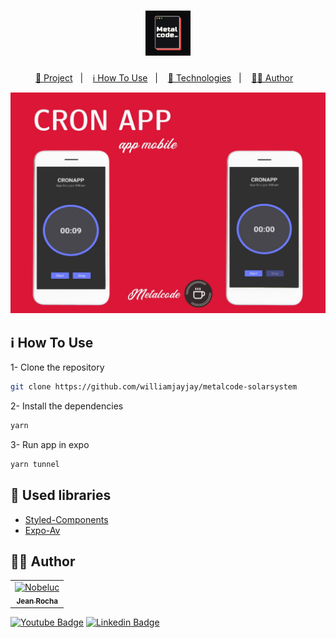 <h1 align="center">
   <img href="https://www.youtube.com/@metalcodebr/" alt="Metalcode" height="72" title="Metalcode" src="./.github/logo2.png" />
</h1>

<p align="center">
  <a href="#page_with_curl-project">📃 Project</a>&nbsp;&nbsp;&nbsp;|&nbsp;&nbsp;&nbsp;
  <a href="#information_source-how-to-use">ℹ️ How To Use</a>&nbsp;&nbsp;&nbsp;|&nbsp;&nbsp;&nbsp;
  <a href="#rocket-used-libraries">🚀 Technologies</a>&nbsp;&nbsp;&nbsp;|&nbsp;&nbsp;&nbsp;
  <a href="#man_technologist-author">👨‍💻 Author</a>&nbsp;&nbsp;&nbsp;
</p>

![cover](./.github/back.png)

## :information_source: How To Use

1- Clone the repository

```bash
git clone https://github.com/williamjayjay/metalcode-solarsystem
```
2- Install the dependencies
```bash
yarn
```

3- Run app in expo 
```bash
yarn tunnel
```


## :rocket: Used libraries

- [Styled-Components](https://styled-components.com/)
- [Expo-Av](https://docs.expo.dev/versions/latest/sdk/av/)

## :man_technologist: Author

<table>
  <tr>
    <td align="center">
      <a href="http://github.com/nobeluc/">
        <img src="https://avatars.githubusercontent.com/u/78228526?v=4" width="75px;" alt="Nobeluc"/>
        <br />
        <sub>
          <b>Jean Rocha</b>
        </sub>
       </a>
       </td>
  </tr>
</table>
</div>

[![Youtube Badge](https://img.shields.io/badge/-Noven-FF0000?style=flat-square&labelColor=FF0000&logo=youtube&logoColor=white&link=https://www.youtube.com/channel/UC4IOuH99CdKBPydv7CW8Tdg)](https://www.youtube.com/channel/UCgg16Rkdisznb1au1QgqjPA)
[![Linkedin Badge](https://img.shields.io/badge/-Jean%20Rocha-blue?style=flat-square&logo=Linkedin&logoColor=white&link=https://www.linkedin.com/in/lucrocha2/)](https://www.linkedin.com/in/lucrocha2/)

</div>